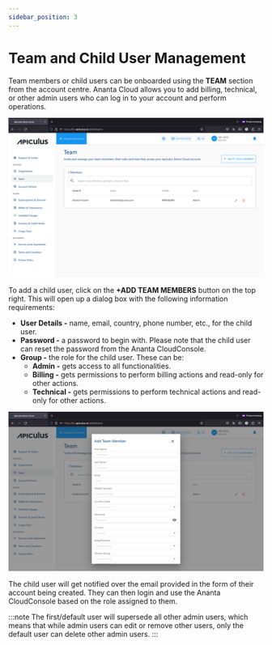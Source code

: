```yaml
---
sidebar_position: 3
---
```

# Team and Child User Management

Team members or child users can be onboarded using the **TEAM** section from the account centre. Ananta Cloud allows you to add billing, technical, or other admin users who can log in to your account and perform operations.

![Team and Child User Management](img/TeamandChildUserManagement1.png)

To add a child user, click on the **+ADD TEAM MEMBERS** button on the top right. This will open up a dialog box with the following information requirements:

- **User Details -** name, email, country, phone number, etc., for the child user.
- **Password -** a password to begin with. Please note that the child user can reset the password from the Ananta CloudConsole.
- **Group -** the role for the child user. These can be:
    - **Admin -** gets access to all functionalities.
    - **Billing -** gets permissions to perform billing actions and read-only for other actions.
    - **Technical -** gets permissions to perform technical actions and read-only for other actions.

![Team and Child User Management](img/TeamandChildUserManagement2.png)

The child user will get notified over the email provided in the form of their account being created. They can then login and use the Ananta CloudConsole based on the role assigned to them.

:::note
The first/default user will supersede all other admin users, which means that while admin users can edit or remove other users, only the default user can delete other admin users.
:::

